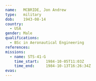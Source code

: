 ```yaml
---
name:	MCBRIDE, Jon Andrew
type:	military
dob:	1943-08-14
country:
  - USA
gender:	Male
qualifications:
  - BSc in Aeronautical Engineering
references:
missions:
  - name: STS-41-G
    time_start:   1984-10-05T11:03Z
    time_end:     1984-10-13T16:26:34Z
evas:
---
```


